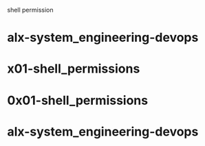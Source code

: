shell permission
# alx-system_engineering-devops
# x01-shell_permissions
# 0x01-shell_permissions
# alx-system_engineering-devops

